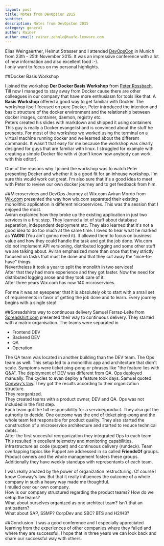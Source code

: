 ```yaml
---
layout: post
title: Notes from DevOpsCon 2015
subtite: 
description: Notes from DevOpsCon 2015
category: general
author: Rainer
author_email: rainer.zehnle@haufe-lexware.com 
---
```


Elias Weingaertner, Helmut Strasser and I attended [DevOpsCon](http://devopsconference.de/de/) in Munich from 23th - 25th November 2015.
It was an impressive conference with a lot of new information and also excellent food :-).   
I only want to focus on my personal highlights.
 
##Docker Basis Workshop
 
I joined the workshop **Der Docker Basis Workshop** from [Peter Rossbach](http://www.bee42.com/).  
Till now I managed to stay away from Docker cause there are other colleagues in our company that have more enthusiasm for tools like that.
A **Basis Workshop** offered a good way to get familiar with Docker.
The workshop itself focused on pure Docker. Peter introduced the intention and basic structure of the docker environment and the relationship between  docker images, container, daemon, registry etc.   
Peters created his slides with  markdown and shipped it using containers. This guy is really a Docker evangelist and is convinced about the stuff he presents.
For most of the workshop we worked using the terminal on a virtual machine running docker and we learned about the different commands. It wasn't that easy for me because the workshop was clearly designed for guys that are familiar with linux.
I struggled for example with creating a simple Docker file with vi (don't know how anybody can work with this editor).
 
One of the reasons why I joined the workshop was to watch Peter presenting Docker and whether it is a good fit for an inhouse workshop. I'm sure this would work out great. I'm also sure that it's a good idea to meet with Peter to review our own docker journey and to get feedback from him.
 
##Microservices and DevOps Journey at Wix.com
Aviran Mordo from [Wix.com](http://de.wix.com/) presented the way how wix.com separated their existing monolithic application in different microservices. 
This was the session that I enjoyed the most.   
Aviran explained how they broke up the existing application in just two services in a first step. They learned a lot of stuff about database separation, independent deployment etc. They also learned that it's not a good idea to do too much at the same time. I loved to hear what he marked as **YAGNI** (You ain't gonna need it). It allowed them to focus on business value and how they could handle the task and got the job done. 
Wix.com did not implement API versioning, distributed logging and some other stuff we are talking about.
Aviran emphasized more than once that they strictly focused on tasks that must be done and that they cut away the "nice-to-have" things.   
Nevertheless it took a year to split the monolith in two services!   
After that they had more experience and they got faster. Now the need for distributed logging arose and they took care of it.   
After three years Wix.com has now 140 microservices.
 
For me it was an eyeopener that it is absolutely ok to start with a small set of requirements in favor of getting the job done and to learn. Every journey begins with a single step!
 
 
##Spreadshirts way to continuous delivery
Samuel Ferraz-Leite from [Spreadshirt.com](www.spreadshirt.de) presented their way to continuous delivery.
They started with a matrix organisation. The teams were separated in

* Frontend DEV
* Backend DEV
* QA
* Operation

The QA team was located in another building than the DEV team. The Ops team as well.
This setup led to a monolithic app and architecture that didn't scale. Symptoms were ticket ping-pong  or phrases like "the feature lies with Q&A". The deployment of DEV was different from QA. Ops deployed manually.
The cycles to even deploy a feature took days.
Samuel quoted [Conway's law](https://en.wikipedia.org/wiki/Conway%27s_law). They got the results according to their organization structure.   
They reorganized.   
They created teams with a product owner, DEV and QA. Ops was not included in the first step.   
Each team got the full responsibility for a service/product. They also got the authority to decide.
One outcome was the end of ticket ping-pong and the whole team felt responsible for product quality.
They also started the construction of a microservice architecture and started to reduce technical debts.    
After the first succesful reorganization they integrated Ops to each team.
This resulted in excellent telemetry and monitoring capabilities, infrastructure as code (puppet) and continuous delivery (rundeck). 
Team overlapping topics like Puppet are addressed in so called **FriendsOf** groups. Product owners and the whole management fosters these groups. Additionally they have weekly standups with representants of each team.
 
I was really amazed by the power of organization restructuring. Of course I know Conway's law. But that it really influences the outcome of a whole company in such a heavy way made me thoughtful.   
I mulled over our own company.   
How is our company structured regarding the product teams? How do we setup the teams?   
What about ourselves organized as one architect team? Isn't that an antipattern?   
What about SAP, SSMP? CorpDev and SBC? BTS and H2/H3?   
 
##Conclusion
It was a good conference and I especially appreciated learning from the experiences of other companies where they failed and where they are successful. I hope that in three years we can look back and share our successful way with others.
 
